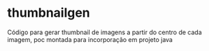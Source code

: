 # thumbnailgen
Código para gerar thumbnail de imagens a partir do centro de cada imagem, poc montada para incorporação em projeto java
